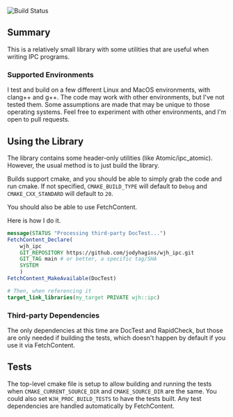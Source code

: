 ![Build Status](https://github.com/jodyhagins/wjh_ipc/actions/workflows/cmake-multi-platform.yml/badge.svg)

## Summary

This is a relatively small library with some utilities that are useful when
writing IPC programs.

### Supported Environments

I test and build on a few different Linux and MacOS environments, with clang++
and g++.
The code may work with other environments, but I've not tested them.
Some assumptions are made that may be unique to those operating systems.
Feel free to experiment with other environments, and I'm open to pull requests.

## Using the Library

The library contains some header-only utilities (like Atomic/ipc_atomic).
However, the usual method is to just build the library.

Builds support cmake, and you should be able to simply grab the code and run cmake.
If not specified, `CMAKE_BUILD_TYPE` will default to `Debug` and
`CMAKE_CXX_STANDARD` will default to `20`.

You should also be able to use FetchContent.

Here is how I do it.

```cmake
message(STATUS "Processing third-party DocTest...")
FetchContent_Declare(
    wjh_ipc
    GIT_REPOSITORY https://github.com/jodyhagins/wjh_ipc.git
    GIT_TAG main # or better, a specific tag/SHA
    SYSTEM
    )
FetchContent_MakeAvailable(DocTest)

# Then, when referencing it
target_link_libraries(my_target PRIVATE wjh::ipc)
```

### Third-party Dependencies

The only dependencies at this time are DocTest and RapidCheck, but those are
only needed if building the tests, which doesn't happen by default if you use it
via FetchContent.

## Tests

The top-level cmake file is setup to allow building and running the tests
when `CMAKE_CURRENT_SOURCE_DIR` and `CMAKE_SOURCE_DIR` are the same.
You could also set `WJH_PROC_BUILD_TESTS` to have the tests built.
Any test dependencies are handled automatically by FetchContent.
